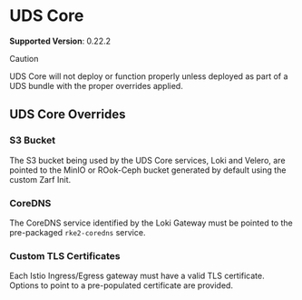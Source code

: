 # UDS Core

<!-- TODO: renovate setup -->
**Supported Version**: 0.22.2

> [!CAUTION]
> UDS Core will not deploy or function properly unless deployed as part of a UDS bundle with the proper overrides applied.

## UDS Core Overrides

### S3 Bucket

The S3 bucket being used by the UDS Core services, Loki and Velero, are pointed to the MinIO or ROok-Ceph bucket generated by default using the custom Zarf Init.

### CoreDNS

The CoreDNS service identified by the Loki Gateway must be pointed to the pre-packaged `rke2-coredns` service.

### Custom TLS Certificates

Each Istio Ingress/Egress gateway must have a valid TLS certificate. Options to point to a pre-populated certificate are provided.
